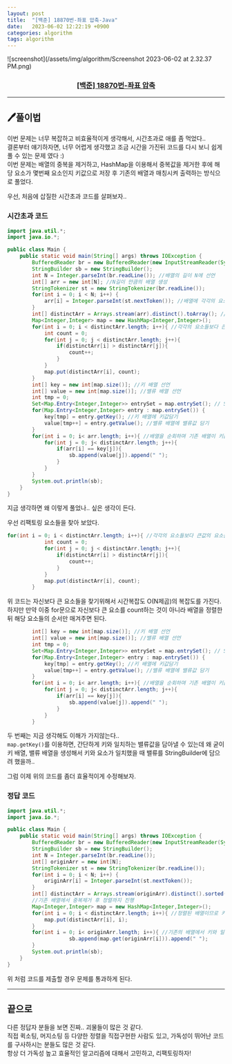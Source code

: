 ```yaml
---
layout: post
title:  "[백준] 18870번-좌표 압축-Java"
date:   2023-06-02 12:22:19 +0900
categories: algorithm
tags: algorithm
---
```


![screenshot](/assets/img/algorithm/Screenshot 2023-06-02 at 2.32.37 PM.png)
### <center><a href="https://www.acmicpc.net/problem/18870">[백준] 18870번-좌표 압축</a></center>
---

## 🖊️풀이법

이번 문제는 너무 복잡하고 비효율적이게 생각해서, 시간초과로 애를 좀 먹었다..<br>
결론부터 얘기하자면, 너무 어렵게 생각했고 조금 시간을 가진뒤 코드를 다시 보니 쉽게 풀 수 있는 문제 였다 :)<br>
이번 문제는 배열의 중복을 제거하고, HashMap을 이용해서 중복값을 제거한 후에 해당 요소가 몇번째 요소인지 키값으로 저장 후 기존의 배열과 매칭시켜 출력하는 방식으로 풀었다.

우선, 처음에 삽질한 시간초과 코드를 살펴보자..
### 시간초과 코드

```java
import java.util.*;
import java.io.*;

public class Main {
    public static void main(String[] args) throws IOException {
        BufferedReader br = new BufferedReader(new InputStreamReader(System.in));
        StringBuilder sb = new StringBuilder();
        int N = Integer.parseInt(br.readLine()); //배열의 길이 N에 선언
        int[] arr = new int[N]; //N길이 만큼의 배열 생성
        StringTokenizer st = new StringTokenizer(br.readLine());
        for(int i = 0; i < N; i++) {
            arr[i] = Integer.parseInt(st.nextToken()); //배열에 각각의 요소 담기
        }
        int[] distinctArr = Arrays.stream(arr).distinct().toArray(); //스트림을 이용해 중복제거
        Map<Integer,Integer> map = new HashMap<Integer,Integer>(); 
        for(int i = 0; i < distinctArr.length; i++){ //각각의 요소들보다 큰값의 요소들을 카운트 해서 value로 담기
            int count = 0;
            for(int j = 0; j < distinctArr.length; j++){
                if(distinctArr[i] > distinctArr[j]){
                    count++;
                }
            }
            map.put(distinctArr[i], count);
        }
        int[] key = new int[map.size()]; //키 배열 선언
        int[] value = new int[map.size()]; //밸류 배열 선언
        int tmp = 0;
        Set<Map.Entry<Integer,Integer>> entrySet = map.entrySet(); // Set타입의 Map.Entry 객체들로 변환
        for(Map.Entry<Integer,Integer> entry : map.entrySet()) {
            key[tmp] = entry.getKey(); //키 배열에 키값담기
            value[tmp++] = entry.getValue(); //밸류 배열에 밸류값 담기
        }
        for(int i = 0; i< arr.length; i++){ //배열을 순회하며 기존 배열이 키값과 일치하면 밸류값을 StringBuilder에 담기
            for(int j = 0; j< distinctArr.length; j++){
                if(arr[i] == key[j]){
                    sb.append(value[j]).append(" ");
                }
            }
        }
        System.out.println(sb);
    }
}
```

지금 생각하면 왜 이렇게 풀었나.. 싶은 생각이 든다.

우선 리팩토링 요소들을 찾아 보았다.

```java
for(int i = 0; i < distinctArr.length; i++){ //각각의 요소들보다 큰값의 요소들을 카운트 해서 value로 담기
            int count = 0;
            for(int j = 0; j < distinctArr.length; j++){
                if(distinctArr[i] > distinctArr[j]){
                    count++;
                }
            }
            map.put(distinctArr[i], count);
        }
```
위 코드는 자신보다 큰 요소들을 찾기위해서 시간복잡도 O(N제곱)의 복잡도를 가진다. <br>
하지만 만약 이중 for문으로 자신보다 큰 요소를 count하는 것이 아니라 배열을 정렬한 뒤 해당 요소들의 순서만 매겨주면 된다.

```java
        int[] key = new int[map.size()]; //키 배열 선언
        int[] value = new int[map.size()]; //밸류 배열 선언
        int tmp = 0;
        Set<Map.Entry<Integer,Integer>> entrySet = map.entrySet(); // Set타입의 Map.Entry 객체들로 변환
        for(Map.Entry<Integer,Integer> entry : map.entrySet()) {
            key[tmp] = entry.getKey(); //키 배열에 키값담기
            value[tmp++] = entry.getValue(); //밸류 배열에 밸류값 담기
        }
        for(int i = 0; i< arr.length; i++){ //배열을 순회하며 기존 배열이 키값과 일치하면 밸류값을 StringBuilder에 담기
            for(int j = 0; j< distinctArr.length; j++){
                if(arr[i] == key[j]){
                    sb.append(value[j]).append(" ");
                }
            }
        }

```
두 번째는 지금 생각해도 이해가 가지않는다.. <br>
```map.getKey()```를 이용하면, 간단하게 키와 일치하는  밸류값을 담아낼 수 있는데 왜 굳이 키 배열, 밸류 배열을 생성해서 키와 요소가 일치했을 때 밸류를 StringBuilder에 담으려 했을까.. <br>

그럼 이제 위의 코드를 좀더 효율적이게 수정해보자.

### 정답 코드
```java
import java.util.*;
import java.io.*;

public class Main {
    public static void main(String[] args) throws IOException {
        BufferedReader br = new BufferedReader(new InputStreamReader(System.in));
        StringBuilder sb = new StringBuilder();
        int N = Integer.parseInt(br.readLine());
        int[] originArr = new int[N];
        StringTokenizer st = new StringTokenizer(br.readLine());
        for(int i = 0; i < N; i++) {
            originArr[i] = Integer.parseInt(st.nextToken());
        }
        int[] distinctArr = Arrays.stream(originArr).distinct().sorted().toArray(); 
        //기존 배열에서 중복제거 후 정렬까지 진행
        Map<Integer,Integer> map = new HashMap<Integer,Integer>(); 
        for(int i = 0; i < distinctArr.length; i++){ //정렬된 배열이므로 키 요소의 밸류값을 0부터 증가하며 저장
            map.put(distinctArr[i], i);
        }
        for(int i = 0; i< originArr.length; i++){ //기존의 배열에서 키와 일치하는 밸류의 요소를 StringBuilder에 저장
                    sb.append(map.get(originArr[i])).append(" ");
        }
        System.out.println(sb);
    }
}
```
위 처럼 코드를 제출할 경우 문제를 통과하게 된다.

---

## 끝으로

다른 정답자 분들을 보면 진짜.. 괴물들이 많은 것 같다.<br>
직접 퀵소팅, 머지소팅 등 다양한 정렬을 직접구현한 사람도 있고, 가독성이 뛰어난 코드를 구사하시는 분들도 많은 것 같다.<br>
항상 더 가독성 높고 효율적인 알고리즘에 대해서 고민하고, 리팩토링하자!
